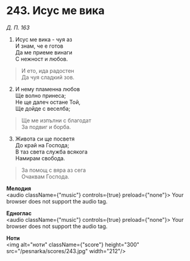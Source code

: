 # 243. Исус ме вика

_Д. П. 163_

1. Исус ме вика - чуя аз  
И знам, че е готов  
Да ме приеме винаги  
С нежност и любов.  

> И ето, ида радостен  
> Да чуя сладкий зов.  

2. И нему пламенна любов  
Ще волно принеса;  
Не ще далеч остане Той,  
Ще дойде с веселба;  

> Ще ме изпълни с благодат  
> За подвиг и борба.  

3. Живота си ще посветя  
До край на Господа;  
В таз света служба всякога  
Намирам свобода.  

> За помощ с вяра аз сега  
> Очаквам Господа.

**Мелодия**  
<audio className={"music"} controls={true} preload={"none"}>
    <source src="/pesnarka/mp3/243.mp3" type="audio/mpeg"/>
    Your browser does not support the audio tag.
</audio>

**Едноглас**  
<audio className={"music"} controls={true} preload={"none"}>
    <source src="/pesnarka/transp/243.mp3" type="audio/mpeg"/>
    Your browser does not support the audio tag.
</audio>

**Ноти**  
<img alt="ноти" className={"score"} height="300" src="/pesnarka/scores/243.jpg" width="212"/>
